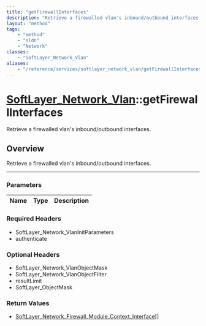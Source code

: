 ```yaml
---
title: "getFirewallInterfaces"
description: "Retrieve a firewalled vlan's inbound/outbound interfaces."
layout: "method"
tags:
    - "method"
    - "sldn"
    - "Network"
classes:
    - "SoftLayer_Network_Vlan"
aliases:
    - "/reference/services/softlayer_network_vlan/getFirewallInterfaces"
---
```

# [SoftLayer_Network_Vlan](/reference/services/SoftLayer_Network_Vlan)::getFirewallInterfaces


Retrieve a firewalled vlan's inbound/outbound interfaces.


## Overview 
Retrieve a firewalled vlan's inbound/outbound interfaces.

-----

### Parameters 
|Name | Type | Description |
| --- | --- | --- |


### Required Headers
* SoftLayer_Network_VlanInitParameters
* authenticate


### Optional Headers
* SoftLayer_Network_VlanObjectMask
* SoftLayer_Network_VlanObjectFilter
* resultLimit
* SoftLayer_ObjectMask

### Return Values
* <a href='/reference/datatypes/SoftLayer_Network_Firewall_Module_Context_Interface'>SoftLayer_Network_Firewall_Module_Context_Interface[] </a>




